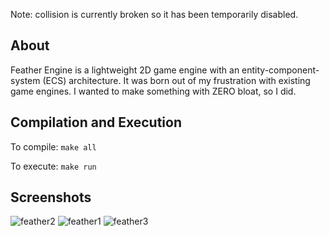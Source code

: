 Note: collision is currently broken so it has been temporarily disabled.

## About

Feather Engine is a lightweight 2D game engine with an entity-component-system (ECS) architecture. 
It was born out of my frustration with existing game engines. I wanted to make something with ZERO bloat, so I did.

## Compilation and Execution

To compile:
`make all`

To execute:
`make run`

## Screenshots
![feather2](https://user-images.githubusercontent.com/30982485/151643497-a65063a3-313d-426b-8c39-225063614e67.png)
![feather1](https://user-images.githubusercontent.com/30982485/151643498-a94d1f43-c9ca-4f1f-b470-e0a15cb4c384.png)
![feather3](https://user-images.githubusercontent.com/30982485/151643499-2c3afd09-269c-419f-92e7-67f5da41d373.png)
